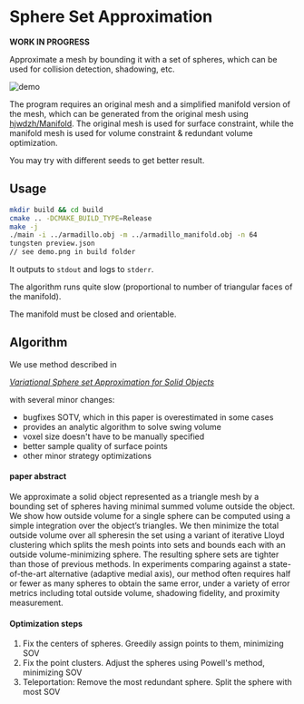 # Sphere Set Approximation

**WORK IN PROGRESS**

Approximate a mesh by bounding it with a set of spheres, which can be used for collision detection, shadowing, etc.

![demo](demo.jpg)

The program requires an original mesh and a simplified manifold version of the mesh, which can be generated from the original mesh using [hjwdzh/Manifold](https://github.com/hjwdzh/Manifold). The original mesh is used for surface constraint, while the manifold mesh is used for volume constraint & redundant volume optimization.

You may try with different seeds to get better result.

## Usage

```bash
mkdir build && cd build
cmake .. -DCMAKE_BUILD_TYPE=Release
make -j
./main -i ../armadillo.obj -m ../armadillo_manifold.obj -n 64
tungsten preview.json
// see demo.png in build folder
```

It outputs to `stdout` and logs to `stderr`.

The algorithm runs quite slow (proportional to number of triangular faces of the manifold).

The manifold must be closed and orientable.

## Algorithm

We use method described in

[*Variational Sphere set Approximation for Solid Objects*](http://dx.doi.org/10.1007/s00371-006-0052-0)

with several minor changes:

- bugfixes SOTV, which in this paper is overestimated in some cases
- provides an analytic algorithm to solve swing volume
- voxel size doesn't have to be manually specified
- better sample quality of surface points
- other minor strategy optimizations

#### paper abstract

We approximate a solid object represented as a triangle mesh by a bounding set of spheres having minimal summed volume outside the object. We show how outside volume for a single sphere can be computed using a simple integration over the object’s triangles. We then minimize the total outside volume over all spheresin the set using a variant of iterative Lloyd clustering which splits the mesh points into sets and bounds each with an outside volume-minimizing sphere. The resulting sphere sets are tighter than those of previous methods. In experiments comparing against a state-of-the-art alternative (adaptive medial axis), our method often requires half or fewer as many spheres to obtain the same error, under a variety of error metrics including total outside volume, shadowing fidelity, and proximity measurement.

#### Optimization steps

1. Fix the centers of spheres. Greedily assign points to them, minimizing SOV
2. Fix the point clusters. Adjust the spheres using Powell's method, minimizing SOV
3. Teleportation: Remove the most redundant sphere. Split the sphere with most SOV
